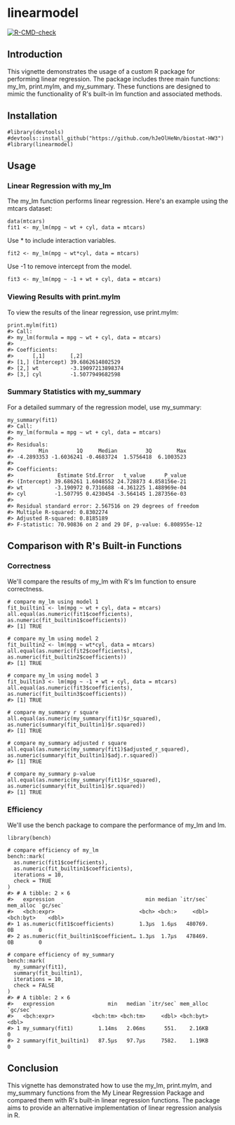
# linearmodel

<!-- badges: start -->
[![R-CMD-check](https://github.com/hJeOlHeNn/biostat-HW3/actions/workflows/R-CMD-check.yaml/badge.svg)](https://github.com/hJeOlHeNn/biostat-HW3/actions/workflows/R-CMD-check.yaml)
<!-- badges: end -->

## Introduction

This vignette demonstrates the usage of a custom R package for performing linear regression. The package includes three main functions: my_lm, print.mylm, and my_summary. These functions are designed to mimic the functionality of R's built-in lm function and associated methods.

## Installation

```{r}
#library(devtools)
#devtools::install_github("https://github.com/hJeOlHeNn/biostat-HW3")
#library(linearmodel)
```

## Usage

### Linear Regression with my_lm

The my_lm function performs linear regression. Here's an example using the mtcars dataset:

```{r}
data(mtcars)
fit1 <- my_lm(mpg ~ wt + cyl, data = mtcars)
```

Use * to include interaction variables.

```{r}
fit2 <- my_lm(mpg ~ wt*cyl, data = mtcars)
```

Use -1 to remove intercept from the model.

```{r}
fit3 <- my_lm(mpg ~ -1 + wt + cyl, data = mtcars)
```

### Viewing Results with print.mylm

To view the results of the linear regression, use print.mylm:

```{r}
print.mylm(fit1)
#> Call:
#> my_lm(formula = mpg ~ wt + cyl, data = mtcars)
#> 
#> Coefficients:
#>      [,1]        [,2]             
#> [1,] (Intercept) 39.6862614802529 
#> [2,] wt          -3.19097213898374
#> [3,] cyl         -1.5077949682598
```

### Summary Statistics with my_summary

For a detailed summary of the regression model, use my_summary:

```{r}
my_summary(fit1)
#> Call:
#> my_lm(formula = mpg ~ wt + cyl, data = mtcars)
#> 
#> Residuals:
#>        Min         1Q     Median         3Q        Max 
#> -4.2893353 -1.6036241 -0.4683724  1.5756418  6.1003523 
#> 
#> Coefficients:
#>              Estimate Std.Error   t_value      P_value
#> (Intercept) 39.686261 1.6048552 24.728873 4.858156e-21
#> wt          -3.190972 0.7316688 -4.361225 1.488969e-04
#> cyl         -1.507795 0.4230454 -3.564145 1.287356e-03
#> 
#> Residual standard error: 2.567516 on 29 degrees of freedom
#> Multiple R-squared: 0.8302274 
#> Adjusted R-squared: 0.8185189 
#> F-statistic: 70.90836 on 2 and 29 DF, p-value: 6.808955e-12
```

## Comparison with R's Built-in Functions

### Correctness

We'll compare the results of my_lm with R's lm function to ensure correctness.

```{r}
# compare my_lm using model 1
fit_builtin1 <- lm(mpg ~ wt + cyl, data = mtcars)
all.equal(as.numeric(fit1$coefficients), as.numeric(fit_builtin1$coefficients))
#> [1] TRUE

# compare my_lm using model 2
fit_builtin2 <- lm(mpg ~ wt*cyl, data = mtcars)
all.equal(as.numeric(fit2$coefficients), as.numeric(fit_builtin2$coefficients))
#> [1] TRUE

# compare my_lm using model 3
fit_builtin3 <- lm(mpg ~ -1 + wt + cyl, data = mtcars)
all.equal(as.numeric(fit3$coefficients), as.numeric(fit_builtin3$coefficients))
#> [1] TRUE

# compare my_summary r square
all.equal(as.numeric(my_summary(fit1)$r_squared), as.numeric(summary(fit_builtin1)$r.squared))
#> [1] TRUE

# compare my_summary adjusted r square
all.equal(as.numeric(my_summary(fit1)$adjusted_r_squared), as.numeric(summary(fit_builtin1)$adj.r.squared))
#> [1] TRUE

# compare my_summary p-value
all.equal(as.numeric(my_summary(fit1)$r_squared), as.numeric(summary(fit_builtin1)$r.squared))
#> [1] TRUE
```

### Efficiency

We'll use the bench package to compare the performance of my_lm and lm.

```{r}
library(bench)

# compare efficiency of my_lm
bench::mark(
  as.numeric(fit1$coefficients),
  as.numeric(fit_builtin1$coefficients),
  iterations = 10,
  check = TRUE
)
#> # A tibble: 2 × 6
#>   expression                             min median `itr/sec` mem_alloc `gc/sec`
#>   <bch:expr>                           <bch> <bch:>     <dbl> <bch:byt>    <dbl>
#> 1 as.numeric(fit1$coefficients)        1.3µs  1.6µs   480769.        0B        0
#> 2 as.numeric(fit_builtin1$coefficient… 1.3µs  1.7µs   478469.        0B        0

# compare efficiency of my_summary
bench::mark(
  my_summary(fit1),
  summary(fit_builtin1),
  iterations = 10,
  check = FALSE
)
#> # A tibble: 2 × 6
#>   expression                 min   median `itr/sec` mem_alloc `gc/sec`
#>   <bch:expr>            <bch:tm> <bch:tm>     <dbl> <bch:byt>    <dbl>
#> 1 my_summary(fit1)        1.14ms   2.06ms      551.    2.16KB        0
#> 2 summary(fit_builtin1)   87.5µs   97.7µs     7582.    1.19KB        0
```

## Conclusion

This vignette has demonstrated how to use the my_lm, print.mylm, and my_summary functions from the My Linear Regression Package and compared them with R's built-in linear regression functions. The package aims to provide an alternative implementation of linear regression analysis in R.
